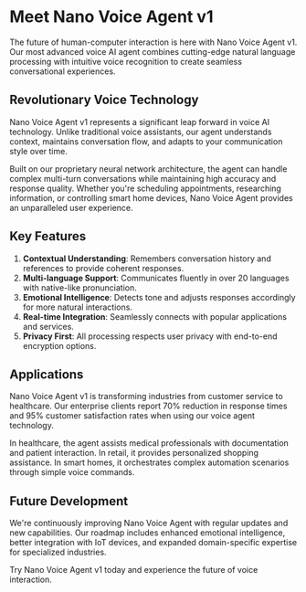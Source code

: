 # Meet Nano Voice Agent v1

The future of human-computer interaction is here with Nano Voice Agent v1. Our most advanced voice AI agent combines cutting-edge natural language processing with intuitive voice recognition to create seamless conversational experiences.

## Revolutionary Voice Technology

Nano Voice Agent v1 represents a significant leap forward in voice AI technology. Unlike traditional voice assistants, our agent understands context, maintains conversation flow, and adapts to your communication style over time.

Built on our proprietary neural network architecture, the agent can handle complex multi-turn conversations while maintaining high accuracy and response quality. Whether you're scheduling appointments, researching information, or controlling smart home devices, Nano Voice Agent provides an unparalleled user experience.

## Key Features

1. **Contextual Understanding**: Remembers conversation history and references to provide coherent responses.
2. **Multi-language Support**: Communicates fluently in over 20 languages with native-like pronunciation.
3. **Emotional Intelligence**: Detects tone and adjusts responses accordingly for more natural interactions.
4. **Real-time Integration**: Seamlessly connects with popular applications and services.
5. **Privacy First**: All processing respects user privacy with end-to-end encryption options.

## Applications

Nano Voice Agent v1 is transforming industries from customer service to healthcare. Our enterprise clients report 70% reduction in response times and 95% customer satisfaction rates when using our voice agent technology.

In healthcare, the agent assists medical professionals with documentation and patient interaction. In retail, it provides personalized shopping assistance. In smart homes, it orchestrates complex automation scenarios through simple voice commands.

## Future Development

We're continuously improving Nano Voice Agent with regular updates and new capabilities. Our roadmap includes enhanced emotional intelligence, better integration with IoT devices, and expanded domain-specific expertise for specialized industries.

Try Nano Voice Agent v1 today and experience the future of voice interaction.
